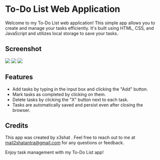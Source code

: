 # To-Do List Web Application

Welcome to my To-Do List web application! This simple app allows you to create and manage your tasks efficiently. It's built using HTML, CSS, and JavaScript and utilizes local storage to save your tasks.

## Screenshot

![](https://github.com/x3shat/To-Do-app/blob/main/s1.png)
![](https://github.com/x3shat/To-Do-app/blob/main/s2.png)
![](https://github.com/x3shat/To-Do-app/blob/main/s3.png)


## Features

- Add tasks by typing in the input box and clicking the "Add" button.
- Mark tasks as completed by clicking on them.
- Delete tasks by clicking the "X" button next to each task.
- Tasks are automatically saved and persist even after closing the browser.




## Credits

This app was created by x3shat . Feel free to reach out to me at mail2shatantra@gmail.com for any questions or feedback.



Enjoy task management with my To-Do List app!
